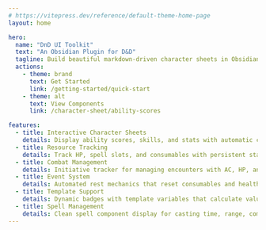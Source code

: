 ```yaml
---
# https://vitepress.dev/reference/default-theme-home-page
layout: home

hero:
  name: "DnD UI Toolkit"
  text: "An Obsidian Plugin for D&D"
  tagline: Build beautiful markdown-driven character sheets in Obsidian
  actions:
    - theme: brand
      text: Get Started
      link: /getting-started/quick-start
    - theme: alt
      text: View Components
      link: /character-sheet/ability-scores

features:
  - title: Interactive Character Sheets
    details: Display ability scores, skills, and stats with automatic calculations and beautiful layouts
  - title: Resource Tracking
    details: Track HP, spell slots, and consumables with persistent state storage across sessions
  - title: Combat Management
    details: Initiative tracker for managing encounters with AC, HP, and turn order
  - title: Event System
    details: Automated rest mechanics that reset consumables and health with a single click
  - title: Template Support
    details: Dynamic badges with template variables that calculate values from frontmatter and abilities
  - title: Spell Management
    details: Clean spell component display for casting time, range, components, and duration
---
```

